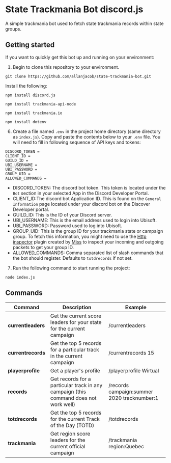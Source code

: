 # **State Trackmania Bot discord.js**

A simple trackmania bot used to fetch state trackmania records within state groups.

## Getting started

If you want to quickly get this bot up and running on your environment:

1. Begin to clone this repository to your environment.

```
git clone https://github.com/allanjacob/state-trackmania-bot.git
```
Install the following:

```
npm install discord.js

npm install trackmania-api-node

npm install trackmania.io

npm install dotenv
```

6. Create a file named `.env` in the project home directory (same directory as `index.js`). Copy and paste the contents below to your `.env` file. You will need to fill in following sequence of API keys and tokens:

```
DISCORD_TOKEN =
CLIENT_ID =
GUILD_ID =
UBI_USERNAME =
UBI_PASSWORD =
GROUP_UID =
ALLOWED_COMMANDS =
```

- DISCORD_TOKEN: The discord bot token. This token is located under the `Bot` section in your selected App in the Discord Developer Portal.
- CLIENT_ID:The discord bot Application ID. This is found on the `General Information` page located under your discord bot on the Discover Developer portal.
- GUILD_ID: This is the ID of your Discord server.
- UBI_USERNAME: This is the email address used to login into Ubisoft.
- UBI_PASSWORD: Password used to log into Ubisoft.
- GROUP_UID: This is the group ID for your trackmania state or campaign group. To fetch this information, you might need to use the [Http inspector](https://openplanet.dev/plugin/httpinspect) plugin created by [Miss](https://github.com/sponsors/codecat) to inspect your incoming and outgoing packets to get your group ID.
- ALLOWED_COMMANDS: Comma separated list of slash commands that the bot should register. Defaults to `totdrecords` if not set.

7. Run the following command to start running the project:

```
node index.js
```

## Commands

| Command            | Description                                                                          | Example                                     |
| ------------------ | ------------------------------------------------------------------------------------ | ------------------------------------------- |
| **currentleaders** | Get the current score leaders for your state for the current campaign                | /currentleaders                             |
| **currentrecords** | Get the top 5 records for a particular track in the current campaign                 | /currentrecords 15                          |
| **playerprofile**  | Get a player's profile                                                               | /playerprofile Wirtual                      |
| **records**        | Get records for a particular track in any campaign (this command does not work well) | /records campaign:summer 2020 tracknumber:1 |
| **totdrecords**    | Get the top 5 records for the current Track of the Day (TOTD)                        | /totdrecords                                |
| **trackmania**     | Get region score leaders for the current official campaign                           | /trackmania region:Quebec                   |
